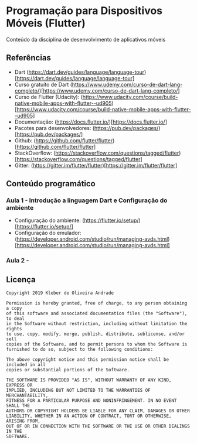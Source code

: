 # Programação para Dispositivos Móveis (Flutter)

Conteúdo da disciplina de desenvolvimento de aplicativos móveis

## Referências

* Dart (https://dart.dev/guides/language/language-tour)[https://dart.dev/guides/language/language-tour]
* Curso gratuíto de Dart (https://www.udemy.com/curso-de-dart-lang-completo/)[https://www.udemy.com/curso-de-dart-lang-completo/]
* Curso de Flutter (Udacity): (https://www.udacity.com/course/build-native-mobile-apps-with-flutter--ud905)[https://www.udacity.com/course/build-native-mobile-apps-with-flutter--ud905]
* Documentação: (https://docs.flutter.io/)[https://docs.flutter.io/]
* Pacotes para desenvolvedores: (https://pub.dev/packages/)[https://pub.dev/packages/]
* Github: (https://github.com/flutter/flutter)[https://github.com/flutter/flutter]
* StackOverflow: (https://stackoverflow.com/questions/tagged/flutter)[https://stackoverflow.com/questions/tagged/flutter]
* Gitter: (https://gitter.im/flutter/flutter)[https://gitter.im/flutter/flutter]

## Conteúdo programático

### Aula 1 - Introdução a linguagem Dart e Configuração do ambiente

* Configuração do ambiente: (https://flutter.io/setup/)[https://flutter.io/setup/]
* Configuração do emulador: (https://developer.android.com/studio/run/managing-avds.html)[https://developer.android.com/studio/run/managing-avds.html]

### Aula 2 - 

## Licença

    Copyright 2019 Kleber de Oliveira Andrade
    
    Permission is hereby granted, free of charge, to any person obtaining a copy
    of this software and associated documentation files (the "Software"), to deal
    in the Software without restriction, including without limitation the rights
    to use, copy, modify, merge, publish, distribute, sublicense, and/or sell
    copies of the Software, and to permit persons to whom the Software is
    furnished to do so, subject to the following conditions:
    
    The above copyright notice and this permission notice shall be included in all
    copies or substantial portions of the Software.
    
    THE SOFTWARE IS PROVIDED "AS IS", WITHOUT WARRANTY OF ANY KIND, EXPRESS OR
    IMPLIED, INCLUDING BUT NOT LIMITED TO THE WARRANTIES OF MERCHANTABILITY,
    FITNESS FOR A PARTICULAR PURPOSE AND NONINFRINGEMENT. IN NO EVENT SHALL THE
    AUTHORS OR COPYRIGHT HOLDERS BE LIABLE FOR ANY CLAIM, DAMAGES OR OTHER
    LIABILITY, WHETHER IN AN ACTION OF CONTRACT, TORT OR OTHERWISE, ARISING FROM,
    OUT OF OR IN CONNECTION WITH THE SOFTWARE OR THE USE OR OTHER DEALINGS IN THE
    SOFTWARE.
